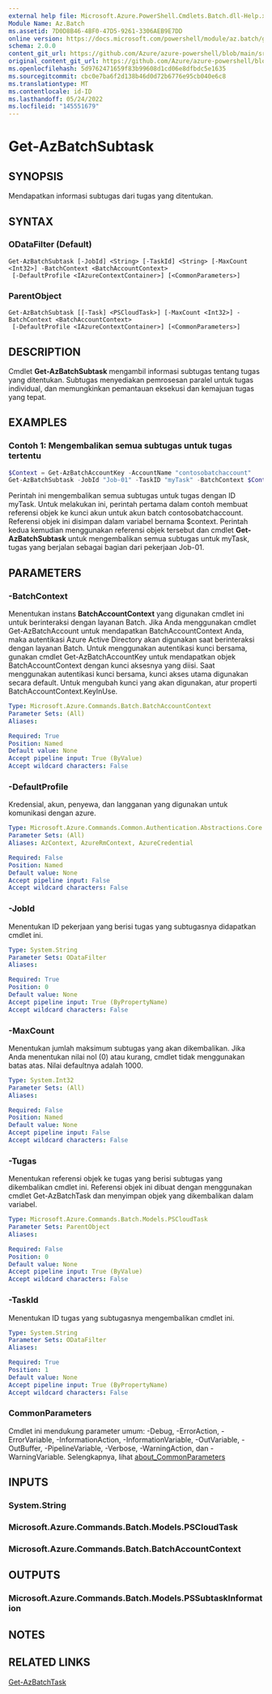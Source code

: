 ```yaml
---
external help file: Microsoft.Azure.PowerShell.Cmdlets.Batch.dll-Help.xml
Module Name: Az.Batch
ms.assetid: 7D0D8B46-4BF0-47D5-9261-3306AEB9E7DD
online version: https://docs.microsoft.com/powershell/module/az.batch/get-azbatchsubtask
schema: 2.0.0
content_git_url: https://github.com/Azure/azure-powershell/blob/main/src/Batch/Batch/help/Get-AzBatchSubtask.md
original_content_git_url: https://github.com/Azure/azure-powershell/blob/main/src/Batch/Batch/help/Get-AzBatchSubtask.md
ms.openlocfilehash: 5d9762471659f83b99608d1cd06e8dfbdc5e1635
ms.sourcegitcommit: cbc0e7ba6f2d138b46d0d72b6776e95cb040e6c8
ms.translationtype: MT
ms.contentlocale: id-ID
ms.lasthandoff: 05/24/2022
ms.locfileid: "145551679"
---
```

# Get-AzBatchSubtask

## SYNOPSIS
Mendapatkan informasi subtugas dari tugas yang ditentukan.

## SYNTAX

### ODataFilter (Default)
```
Get-AzBatchSubtask [-JobId] <String> [-TaskId] <String> [-MaxCount <Int32>] -BatchContext <BatchAccountContext>
 [-DefaultProfile <IAzureContextContainer>] [<CommonParameters>]
```

### ParentObject
```
Get-AzBatchSubtask [[-Task] <PSCloudTask>] [-MaxCount <Int32>] -BatchContext <BatchAccountContext>
 [-DefaultProfile <IAzureContextContainer>] [<CommonParameters>]
```

## DESCRIPTION
Cmdlet **Get-AzBatchSubtask** mengambil informasi subtugas tentang tugas yang ditentukan.
Subtugas menyediakan pemrosesan paralel untuk tugas individual, dan memungkinkan pemantauan eksekusi dan kemajuan tugas yang tepat.

## EXAMPLES

### Contoh 1: Mengembalikan semua subtugas untuk tugas tertentu
```powershell
$Context = Get-AzBatchAccountKey -AccountName "contosobatchaccount"
Get-AzBatchSubtask -JobId "Job-01" -TaskID "myTask" -BatchContext $Context
```

Perintah ini mengembalikan semua subtugas untuk tugas dengan ID myTask.
Untuk melakukan ini, perintah pertama dalam contoh membuat referensi objek ke kunci akun untuk akun batch contosobatchaccount.
Referensi objek ini disimpan dalam variabel bernama $context.
Perintah kedua kemudian menggunakan referensi objek tersebut dan cmdlet **Get-AzBatchSubtask** untuk mengembalikan semua subtugas untuk myTask, tugas yang berjalan sebagai bagian dari pekerjaan Job-01.

## PARAMETERS

### -BatchContext
Menentukan instans **BatchAccountContext** yang digunakan cmdlet ini untuk berinteraksi dengan layanan Batch.
Jika Anda menggunakan cmdlet Get-AzBatchAccount untuk mendapatkan BatchAccountContext Anda, maka autentikasi Azure Active Directory akan digunakan saat berinteraksi dengan layanan Batch. Untuk menggunakan autentikasi kunci bersama, gunakan cmdlet Get-AzBatchAccountKey untuk mendapatkan objek BatchAccountContext dengan kunci aksesnya yang diisi. Saat menggunakan autentikasi kunci bersama, kunci akses utama digunakan secara default. Untuk mengubah kunci yang akan digunakan, atur properti BatchAccountContext.KeyInUse.

```yaml
Type: Microsoft.Azure.Commands.Batch.BatchAccountContext
Parameter Sets: (All)
Aliases:

Required: True
Position: Named
Default value: None
Accept pipeline input: True (ByValue)
Accept wildcard characters: False
```

### -DefaultProfile
Kredensial, akun, penyewa, dan langganan yang digunakan untuk komunikasi dengan azure.

```yaml
Type: Microsoft.Azure.Commands.Common.Authentication.Abstractions.Core.IAzureContextContainer
Parameter Sets: (All)
Aliases: AzContext, AzureRmContext, AzureCredential

Required: False
Position: Named
Default value: None
Accept pipeline input: False
Accept wildcard characters: False
```

### -JobId
Menentukan ID pekerjaan yang berisi tugas yang subtugasnya didapatkan cmdlet ini.

```yaml
Type: System.String
Parameter Sets: ODataFilter
Aliases:

Required: True
Position: 0
Default value: None
Accept pipeline input: True (ByPropertyName)
Accept wildcard characters: False
```

### -MaxCount
Menentukan jumlah maksimum subtugas yang akan dikembalikan.
Jika Anda menentukan nilai nol (0) atau kurang, cmdlet tidak menggunakan batas atas.
Nilai defaultnya adalah 1000.

```yaml
Type: System.Int32
Parameter Sets: (All)
Aliases:

Required: False
Position: Named
Default value: None
Accept pipeline input: False
Accept wildcard characters: False
```

### -Tugas
Menentukan referensi objek ke tugas yang berisi subtugas yang dikembalikan cmdlet ini.
Referensi objek ini dibuat dengan menggunakan cmdlet Get-AzBatchTask dan menyimpan objek yang dikembalikan dalam variabel.

```yaml
Type: Microsoft.Azure.Commands.Batch.Models.PSCloudTask
Parameter Sets: ParentObject
Aliases:

Required: False
Position: 0
Default value: None
Accept pipeline input: True (ByValue)
Accept wildcard characters: False
```

### -TaskId
Menentukan ID tugas yang subtugasnya mengembalikan cmdlet ini.

```yaml
Type: System.String
Parameter Sets: ODataFilter
Aliases:

Required: True
Position: 1
Default value: None
Accept pipeline input: True (ByPropertyName)
Accept wildcard characters: False
```

### CommonParameters
Cmdlet ini mendukung parameter umum: -Debug, -ErrorAction, -ErrorVariable, -InformationAction, -InformationVariable, -OutVariable, -OutBuffer, -PipelineVariable, -Verbose, -WarningAction, dan -WarningVariable. Selengkapnya, lihat [about_CommonParameters](http://go.microsoft.com/fwlink/?LinkID=113216)

## INPUTS

### System.String

### Microsoft.Azure.Commands.Batch.Models.PSCloudTask

### Microsoft.Azure.Commands.Batch.BatchAccountContext

## OUTPUTS

### Microsoft.Azure.Commands.Batch.Models.PSSubtaskInformation

## NOTES

## RELATED LINKS

[Get-AzBatchTask](./Get-AzBatchTask.md)


